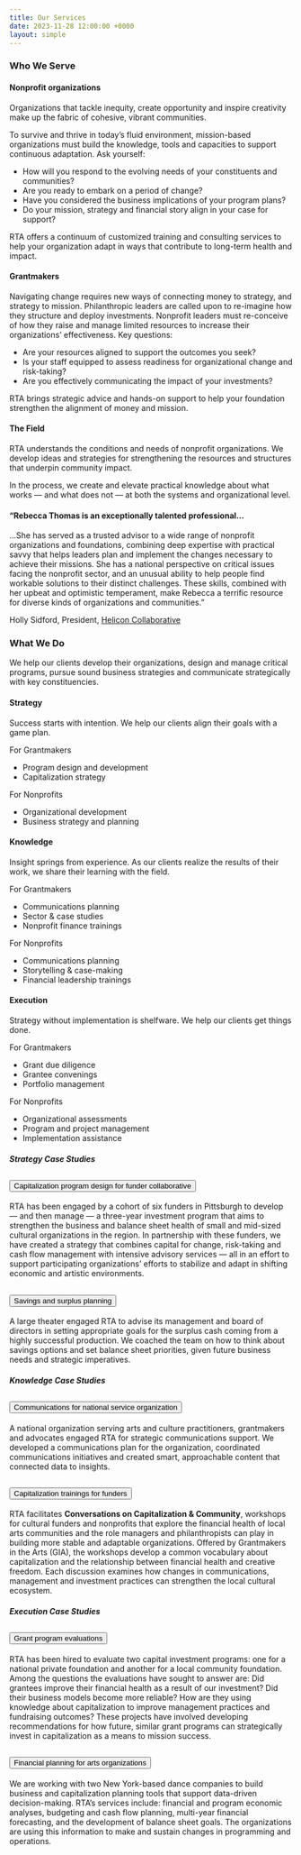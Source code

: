 ```yaml
---
title: Our Services
date: 2023-11-28 12:00:00 +0000
layout: simple
---
```

### Who We Serve
<!-- Our Approach -->
<div class="row">
    <div class="col-md-4 col-sm-4">
        <h4>Nonprofit organizations</h4>
        <p>Organizations that tackle inequity, create opportunity and inspire creativity make up the fabric of cohesive, vibrant communities.</p>
        <p>To survive and thrive in today&rsquo;s fluid environment, mission-based organizations must build the knowledge, tools and capacities to support continuous adaptation. Ask yourself:</p>                    
        <ul>
            <li>How will you respond to the evolving needs of your constituents and communities?</li>
            <li>Are you ready to embark on a period of change?</li>
            <li>Have you considered the business implications of your program plans?</li>
            <li>Do your mission, strategy and financial story align in your case for support?</li>
        </ul>
        <p>RTA offers a continuum of customized training and consulting services to help your organization adapt in ways that contribute to long-term health and impact.</p>
    </div>
    <div class="col-md-4 col-sm-4">
        <h4>Grantmakers</h4>
        <p>Navigating change requires new ways of connecting money to strategy, and strategy to mission.  Philanthropic leaders are called upon to re-imagine how they structure and deploy investments. Nonprofit leaders must re-conceive of how they raise and manage limited resources to increase their organizations&rsquo; effectiveness. Key questions:</p>
        <ul>
            <li>Are your resources aligned to support the outcomes you seek?</li>
            <li>Is your staff equipped to assess readiness for organizational change and risk-taking?</li>
            <li>Are you effectively communicating the impact of your investments?</li>
        </ul>
        <p>RTA brings strategic advice and hands-on support to help your foundation strengthen the alignment of money and mission.</p>
    </div>
    <div class="col-md-4 col-sm-4">
        <h4>The Field</h4>
        <p>RTA understands the conditions and needs of nonprofit organizations. We develop ideas and strategies for strengthening the resources and structures that underpin community impact.</p>
        <p>In the process, we create and elevate practical knowledge about what works &mdash; and what does not &mdash; at both the systems and organizational level.</p>
    </div>
</div>
<!-- Testimonial -->
<div class="jumbotron my-5 py-5 text-center">
    <h4>&ldquo;Rebecca Thomas is an exceptionally talented professional&hellip;</h4>
    <p class="lead">&hellip;She has served as a trusted advisor to a wide range of nonprofit organizations and foundations, combining deep expertise with practical savvy that helps leaders plan and implement the changes necessary to achieve their missions. She has a national perspective on critical issues facing the nonprofit sector, and an unusual ability to help people find workable solutions to their distinct challenges. These skills, combined with her upbeat and optimistic temperament, make Rebecca a terrific resource for diverse kinds of organizations and communities.&rdquo;</p>
    <footer class="blockquote-footer">Holly Sidford, President, <a href="http://heliconcollab.net">Helicon Collaborative</a></footer>
</div>

<h3>What We Do</h3>
<div class="row">
    <div class="col-md-12 col-sm-12">
        <p></i> We help our clients develop their organizations, design and manage critical
            programs, pursue sound business strategies and communicate strategically with key
            constituencies.</p>
    </div>
</div>
<div class="row">
    <!-- Strategy Services -->
    <div id="strategy" class="col-md-4 col-sm-4">
        <h4 class="text-center">Strategy</h4>
        <p>Success starts with intention. We help our clients align their goals with a game plan.</p>
        <p>For Grantmakers</p>
        <ul>
            <li>Program design and development</li>
            <li>Capitalization strategy</li>
        </ul>
        <p>For Nonprofits</p>
        <ul>
            <li>Organizational development</li>
            <li>Business strategy and planning</li>
        </ul>
    </div>
    <!-- Knowledge Services -->
    <div id="knowledge" class="col-md-4 col-sm-4">
        <h4 class="text-center">Knowledge</h4>
        <p>Insight springs from experience. As our clients realize the results of their work, we share their learning with the field.</p>
        <p>For Grantmakers</p>
        <ul>
            <li>Communications planning</li>
            <li>Sector & case studies</li>
            <li>Nonprofit finance trainings</li>
        </ul>
        <p>For Nonprofits</p>
        <ul>
            <li>Communications planning</li>
            <li>Storytelling & case-making</li>
            <li>Financial leadership trainings</li>
        </ul>
    </div>
    <!-- Execution Services -->
    <div id="execution" class="col-md-4 col-sm-4">
        <h4 class="text-center">Execution</h4>
        <p>Strategy without implementation is shelfware. We help our clients get things done.</p>
        <p>For Grantmakers</p>
        <ul>
            <li>Grant due diligence</li>
            <li>Grantee convenings</li>
            <li>Portfolio management</li>
        </ul>
        <p>For Nonprofits</p>
        <ul>
            <li>Organizational assessments</li>
            <li>Program and project management</li>
            <li>Implementation assistance</li>
        </ul>
    </div>
</div>
<a name="case_studies"/>
<div class="row">
    <!-- Strategy Case Studies -->
    <div class="col-md-4 col-sm-4">
        <h5>Strategy Case Studies</h5>
        <div class="accordion my-4" id="stratExamples">
            <div class="card">
                <div class="card-header" id="stratHead1">
                    <h2 class="mb-0">
                        <button class="btn btn-link" type="button" data-toggle="collapse" data-target="#stratBody1" aria-expanded="false" aria-controls="stratBody1">Capitalization program design for funder collaborative</button>
                    </h2>
                </div>
                <div id="stratBody1" class="collapse" aria-labelledby="stratHead1" data-parent="#stratExamples">
                    <div class="card-body">
                        RTA has been engaged by a cohort of six funders in Pittsburgh to develop &mdash; and then manage &mdash; a three-year investment program that aims to strengthen the business and balance sheet health of small and mid-sized cultural organizations in the region. In partnership with these funders, we have created a strategy that combines capital for change, risk-taking and cash flow management with intensive advisory services &mdash; all in an effort to support participating organizations’ efforts to stabilize and adapt in shifting economic and artistic environments.
                    </div>
                </div>
                <div class="card-header" id="stratHead2">
                    <h2 class="mb-0">
                        <button class="btn btn-link" type="button" data-toggle="collapse" data-target="#stratBody2" aria-expanded="false" aria-controls="stratBody2">Savings and surplus planning</button>
                    </h2>
                </div>
                <div id="stratBody2" class="collapse" aria-labelledby="stratHead2" data-parent="#stratExamples">
                    <div class="card-body">
                        A large theater engaged RTA to advise its management and board of directors in setting appropriate goals for the surplus cash coming from a highly successful production. We coached the team on how to think about savings options and set balance sheet priorities, given future business needs and strategic imperatives.
                    </div>
                </div>
            </div>
        </div>
    </div>
    <!-- Knowledge Case Studies -->
    <div class="col-md-4 col-sm-4">
        <h5>Knowledge Case Studies</h5>
        <div class="accordion my-4" id="knExamples">
            <div class="card">
                <div class="card-header" id="knHead1">
                    <h2 class="mb-0">
                        <button class="btn btn-link" type="button" data-toggle="collapse" data-target="#knBody1" aria-expanded="false" aria-controls="knBody1">Communications for national service organization</button>
                    </h2>
                </div>
                <div id="knBody1" class="collapse" aria-labelledby="knHead1" data-parent="#knExamples">
                    <div class="card-body">
                        A national organization serving arts and culture practitioners, grantmakers and advocates engaged RTA for strategic communications support. We developed a communications plan for the organization, coordinated communications initiatives and created smart, approachable content that connected data to insights.
                    </div>
                </div>
                <div class="card-header" id="knHead2">
                    <h2 class="mb-0">
                        <button class="btn btn-link" type="button" data-toggle="collapse" data-target="#knBody2" aria-expanded="false" aria-controls="knBody2">Capitalization trainings for funders</button>
                    </h2>
                </div>
                <div id="knBody2" class="collapse" aria-labelledby="knHead2" data-parent="#knExamples">
                    <div class="card-body">
                        RTA facilitates <b>Conversations on Capitalization & Community</b>, workshops for cultural funders and nonprofits that explore the financial health of local arts communities and the role managers and philanthropists can play in building more stable and adaptable organizations. Offered by Grantmakers in the Arts (GIA), the workshops develop a common vocabulary about capitalization and the relationship between financial health and creative freedom. Each discussion examines how changes in communications, management and investment practices can strengthen the local cultural ecosystem.
                    </div>
                </div>
            </div>
        </div>
    </div>
    <!-- Execution Case Studies -->
    <div class="col-md-4 col-sm-4">
        <h5>Execution Case Studies</h5>
        <div class="accordion my-4" id="exExamples">
            <div class="card">
                <div class="card-header" id="exHead1">
                    <h2 class="mb-0">
                        <button class="btn btn-link" type="button" data-toggle="collapse" data-target="#exBody1" aria-expanded="false" aria-controls="exBody1">Grant program evaluations</button>
                    </h2>
                </div>
                <div id="exBody1" class="collapse" aria-labelledby="exHead1" data-parent="#exExamples">
                    <div class="card-body">
                        RTA has been hired to evaluate two capital investment programs: one for a national private foundation and another for a local community foundation. Among the questions the evaluations have sought to answer are: Did grantees improve their financial health as a result of our investment? Did their business models become more reliable? How are they using knowledge about capitalization to improve management practices and fundraising outcomes? These projects have involved developing recommendations for how future, similar grant programs can strategically invest in capitalization as a means to mission success.
                    </div>
                </div>
                <div class="card-header" id="exHead2">
                    <h2 class="mb-0">
                        <button class="btn btn-link" type="button" data-toggle="collapse" data-target="#exBody2" aria-expanded="false" aria-controls="exBody2">Financial planning for arts organizations</button>
                    </h2>
                </div>
                <div id="exBody2" class="collapse" aria-labelledby="exHead2" data-parent="#exExamples">
                    <div class="card-body">
                        We are working with two New York-based dance companies to build business and capitalization planning tools that support data-driven decision-making. RTA&rsquo;s services include: financial and program economic analyses, budgeting and cash flow planning, multi-year financial forecasting, and the development of balance sheet goals. The organizations are using this information to make and sustain changes in programming and operations.
                    </div>
                </div>
            </div>
        </div>
    </div>
</div>